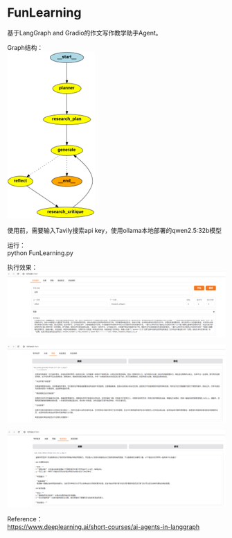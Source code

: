 # FunLearning
基于LangGraph and Gradio的作文写作教学助手Agent。  

Graph结构：  
<img src="./images/flow.png" alt="awww" width="202" height="385">

使用前，需要输入Tavily搜索api key，使用ollama本地部署的qwen2.5:32b模型  

运行：  
python FunLearning.py 

执行效果：  
![awww](./images/gui_1.png)

![awww](./images/gui_2.png)

![awww](./images/gui_3.png)

Reference：  
https://www.deeplearning.ai/short-courses/ai-agents-in-langgraph  

